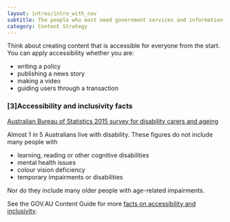 ```yaml
---
layout: intros/intro_with_nav
subtitle: The people who most need government services and information often find them the hardest to use. 
category: Content Strategy
---
```


Think about creating content that is accessible for everyone from the start. You can apply accessibility whether you are:
- writing a policy
- publishing a news story
- making a video
- guiding users through a transaction

### [3]Accessibility and inclusivity facts

[Australian Bureau of Statistics 2015 survey for disability carers and ageing](http://www.abs.gov.au/ausstats/abs@.nsf/mf/4430.0)

Almost 1 in 5 Australians live with disability. These figures do not include many people with

- learning, reading or other cognitive disabilities
- mental health issues 
- colour vision deficiency
- temporary impairments or disabilities

Nor do they include many older people with age-related impairments.

See the GOV.AU Content Guide for more [facts on accessibility and inclusivity](https://guides.service.gov.au/content-guide/accessibility-inclusivity/).